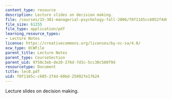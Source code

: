 ```yaml
---
content_type: resource
description: Lecture slides on decision making.
file: /courses/15-301-managerial-psychology-fall-2006/f0f1165cc6052f4d60bd25892fe17624_lec8.pdf
file_size: 61255
file_type: application/pdf
learning_resource_types:
- Lecture Notes
license: https://creativecommons.org/licenses/by-nc-sa/4.0/
ocw_type: OCWFile
parent_title: Lecture Notes
parent_type: CourseSection
parent_uid: 9758c3eb-de20-276d-7d3c-5cc30c580f9d
resourcetype: Document
title: lec8.pdf
uid: f0f1165c-c605-2f4d-60bd-25892fe17624
---
```

Lecture slides on decision making.